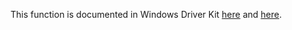 This function is documented in Windows Driver Kit [here](https://learn.microsoft.com/en-us/windows-hardware/drivers/ddi/wdm/nf-wdm-ntreadonlyenlistment) and [here](https://learn.microsoft.com/en-us/windows-hardware/drivers/ddi/wdm/nf-wdm-zwreadonlyenlistment).
